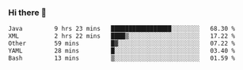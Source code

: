 ### Hi there 👋

<!--
**urzz/urzz** is a ✨ _special_ ✨ repository because its `README.md` (this file) appears on your GitHub profile.

Here are some ideas to get you started:

- 🔭 I’m currently working on ...
- 🌱 I’m currently learning ...
- 👯 I’m looking to collaborate on ...
- 🤔 I’m looking for help with ...
- 💬 Ask me about ...
- 📫 How to reach me: ...
- 😄 Pronouns: ...
- ⚡ Fun fact: ...
-->

<!--START_SECTION:waka-->

```txt
Java         9 hrs 23 mins   █████████████████░░░░░░░░   68.30 %
XML          2 hrs 22 mins   ████▒░░░░░░░░░░░░░░░░░░░░   17.22 %
Other        59 mins         █▓░░░░░░░░░░░░░░░░░░░░░░░   07.22 %
YAML         28 mins         █░░░░░░░░░░░░░░░░░░░░░░░░   03.40 %
Bash         13 mins         ▒░░░░░░░░░░░░░░░░░░░░░░░░   01.59 %
```

<!--END_SECTION:waka-->
